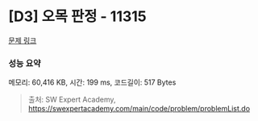 # [D3] 오목 판정 - 11315 

[문제 링크](https://swexpertacademy.com/main/code/problem/problemDetail.do?contestProbId=AXaSUPYqPYMDFASQ) 

### 성능 요약

메모리: 60,416 KB, 시간: 199 ms, 코드길이: 517 Bytes



> 출처: SW Expert Academy, https://swexpertacademy.com/main/code/problem/problemList.do